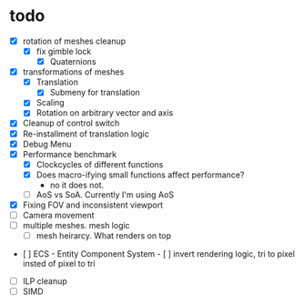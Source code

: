 # todo

- [x] rotation of meshes cleanup
  - [x] fix gimble lock
    - [x] Quaternions
- [x] transformations of meshes
  - [X] Translation
    - [x] Submeny for translation
  - [x] Scaling
  - [x] Rotation on arbitrary vector and axis
- [x] Cleanup of control switch
- [x] Re-installment of translation logic
- [x] Debug Menu
- [x] Performance benchmark
  - [x] Clockcycles of different functions
  - [x] Does macro-ifying small functions affect performance?
    - no it does not.
  - [ ] AoS vs SoA. Currently I'm using AoS
- [x] Fixing FOV and inconsistent viewport
- [ ] Camera movement
- [ ] multiple meshes. mesh logic
  - [ ] mesh heirarcy. What renders on top
- [ ] ECS - Entity Component System
- [ ] invert rendering logic, tri to pixel insted of pixel to tri
- [ ] ILP cleanup
- [ ] SIMD
